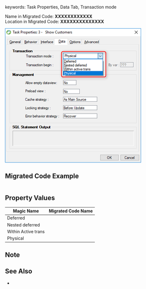 ﻿keywords: Task Properties, Data Tab, Transaction mode

Name in Migrated Code: **XXXXXXXXXXXX**  
Location in Migrated Code: **XXXXXXXXXXXXXX**  

![](2017-11-15_15h33_58.png) 

## Migrated Code Example

```csdiff   

```  

## Property Values

| Magic Name          | Migrated Code Name |
|---------------------|--------------------|
| Deferred            |                    |
| Nested deferred     |                    |
| Within Active trans |                    |
| Physical            |                    | 


## Note

## See Also
* []() 